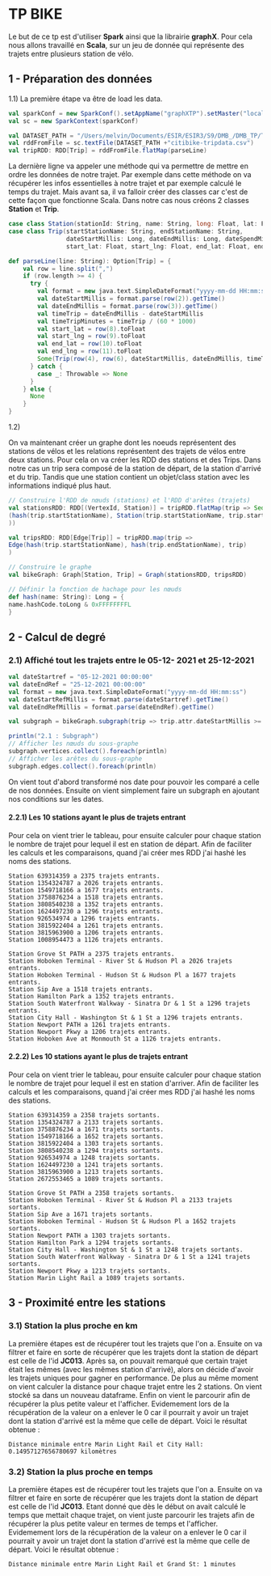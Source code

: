 # TP BIKE

Le but de ce tp est d'utiliser <strong>Spark</strong> ainsi que la librairie <strong>graphX</strong>. Pour cela nous allons travaillé en <strong>Scala</strong>, sur un jeu de donnée qui représente des trajets entre plusieurs station de vélo.

## 1 - Préparation des données
1.1) 
La première étape va être de load les data.

```scala
val sparkConf = new SparkConf().setAppName("graphXTP").setMaster("local[1]")
val sc = new SparkContext(sparkConf)

val DATASET_PATH = "/Users/melvin/Documents/ESIR/ESIR3/S9/DMB_/DMB_TP/TP_BIKE/"
val rddFromFile = sc.textFile(DATASET_PATH +"citibike-tripdata.csv")
val tripRDD: RDD[Trip] = rddFromFile.flatMap(parseLine)

```

La dernière ligne va appeler une méthode qui va permettre de mettre en ordre les données de notre trajet. Par exemple dans cette méthode on va récupérer les infos essentielles à notre trajet et par exemple calculé le temps du trajet. Mais avant sa, il va falloir créer des classes car c'est de cette façon que fonctionne Scala. Dans notre cas nous créons 2 classes <strong>Station</strong> et <strong>Trip</strong>.

```scala
case class Station(stationId: String, name: String, long: Float, lat: Float)
case class Trip(startStationName: String, endStationName: String,
                dateStartMillis: Long, dateEndMillis: Long, dateSpendMinute: Long,
                start_lat: Float, start_lng: Float, end_lat: Float, end_lng: Float )
```

```scala
def parseLine(line: String): Option[Trip] = {
    val row = line.split(",")
    if (row.length >= 4) {
      try {
        val format = new java.text.SimpleDateFormat("yyyy-mm-dd HH:mm:ss")
        val dateStartMillis = format.parse(row(2)).getTime()
        val dateEndMillis = format.parse(row(3)).getTime()
        val timeTrip = dateEndMillis - dateStartMillis
        val timeTripMinutes = timeTrip / (60 * 1000)
        val start_lat = row(8).toFloat
        val start_lng = row(9).toFloat
        val end_lat = row(10).toFloat
        val end_lng = row(11).toFloat
        Some(Trip(row(4), row(6), dateStartMillis, dateEndMillis, timeTripMinutes, start_lat, start_lng, end_lat, end_lng))
      } catch {
        case _: Throwable => None
      }
    } else {
      None
    }
}
```
1.2) 

On va maintenant créer un graphe dont les noeuds représentent des stations de vélos et les relations représentent des trajets de vélos entre deux stations. Pour cela on va créer les RDD des stations et des Trips. Dans notre cas un trip sera composé de la station de départ, de la station d'arrivé et du trip. Tandis que une station contient un objet/class station avec les informations indiqué plus haut.


```scala
// Construire l'RDD de nœuds (stations) et l'RDD d'arêtes (trajets)
val stationsRDD: RDD[(VertexId, Station)] = tripRDD.flatMap(trip => Seq(
(hash(trip.startStationName), Station(trip.startStationName, trip.startStationName, trip.start_lat, trip.start_lng)),
))

val tripsRDD: RDD[Edge[Trip]] = tripRDD.map(trip =>
Edge(hash(trip.startStationName), hash(trip.endStationName), trip)
)

// Construire le graphe
val bikeGraph: Graph[Station, Trip] = Graph(stationsRDD, tripsRDD)

// Définir la fonction de hachage pour les nœuds
def hash(name: String): Long = {
name.hashCode.toLong & 0xFFFFFFFFL
}
```

## 2 - Calcul de degré
### 2.1) Affiché tout les trajets entre le 05-12- 2021 et 25-12-2021
```scala
val dateStartref = "05-12-2021 00:00:00"
val dateEndRef = "25-12-2021 00:00:00"
val format = new java.text.SimpleDateFormat("yyyy-mm-dd HH:mm:ss")
val dateStartRefMillis = format.parse(dateStartref).getTime()
val dateEndRefMillis = format.parse(dateEndRef).getTime()

val subgraph = bikeGraph.subgraph(trip => trip.attr.dateStartMillis >= dateStartRefMillis && trip.attr.dateEndMillis <= dateEndRefMillis)

println("2.1 : Subgraph")
// Afficher les nœuds du sous-graphe
subgraph.vertices.collect().foreach(println)
// Afficher les arêtes du sous-graphe
subgraph.edges.collect().foreach(println)
```
On vient tout d'abord transformé nos date pour pouvoir les comparé a celle de nos données. Ensuite on vient simplement faire un subgraph en ajoutant nos conditions sur les dates. 

#### 2.2.1) Les 10 stations ayant le plus de trajets entrant
Pour cela on vient trier le tableau, pour ensuite calculer pour chaque station le nombre de trajet pour lequel il est en station de départ. Afin de faciliter les calculs et les comparaisons, quand j'ai créer mes RDD j'ai hashé les noms des stations.

```
Station 639314359 a 2375 trajets entrants.
Station 1354324787 a 2026 trajets entrants.
Station 1549718166 a 1677 trajets entrants.
Station 3758876234 a 1518 trajets entrants.
Station 3808540238 a 1352 trajets entrants.
Station 1624497230 a 1296 trajets entrants.
Station 926534974 a 1296 trajets entrants.
Station 3815922404 a 1261 trajets entrants.
Station 3815963900 a 1206 trajets entrants.
Station 1008954473 a 1126 trajets entrants.
```

```
Station Grove St PATH a 2375 trajets entrants.
Station Hoboken Terminal - River St & Hudson Pl a 2026 trajets entrants.
Station Hoboken Terminal - Hudson St & Hudson Pl a 1677 trajets entrants.
Station Sip Ave a 1518 trajets entrants.
Station Hamilton Park a 1352 trajets entrants.
Station South Waterfront Walkway - Sinatra Dr & 1 St a 1296 trajets entrants.
Station City Hall - Washington St & 1 St a 1296 trajets entrants.
Station Newport PATH a 1261 trajets entrants.
Station Newport Pkwy a 1206 trajets entrants.
Station Hoboken Ave at Monmouth St a 1126 trajets entrants.
```

#### 2.2.2) Les 10 stations ayant le plus de trajets entrant
Pour cela on vient trier le tableau, pour ensuite calculer pour chaque station le nombre de trajet pour lequel il est en station d'arriver. Afin de faciliter les calculs et les comparaisons, quand j'ai créer mes RDD j'ai hashé les noms des stations.

```
Station 639314359 a 2358 trajets sortants.
Station 1354324787 a 2133 trajets sortants.
Station 3758876234 a 1671 trajets sortants.
Station 1549718166 a 1652 trajets sortants.
Station 3815922404 a 1303 trajets sortants.
Station 3808540238 a 1294 trajets sortants.
Station 926534974 a 1248 trajets sortants.
Station 1624497230 a 1241 trajets sortants.
Station 3815963900 a 1213 trajets sortants.
Station 2672553465 a 1089 trajets sortants.
```

```
Station Grove St PATH a 2358 trajets sortants.
Station Hoboken Terminal - River St & Hudson Pl a 2133 trajets sortants.
Station Sip Ave a 1671 trajets sortants.
Station Hoboken Terminal - Hudson St & Hudson Pl a 1652 trajets sortants.
Station Newport PATH a 1303 trajets sortants.
Station Hamilton Park a 1294 trajets sortants.
Station City Hall - Washington St & 1 St a 1248 trajets sortants.
Station South Waterfront Walkway - Sinatra Dr & 1 St a 1241 trajets sortants.
Station Newport Pkwy a 1213 trajets sortants.
Station Marin Light Rail a 1089 trajets sortants.
```

## 3 - Proximité entre les stations
### 3.1) Station la plus proche en km
La première étapes est de récupérer tout les trajets que l'on a. Ensuite on va filtrer et faire en sorte de récupérer que les trajets dont la station de départ est celle de l'id <strong>JC013</strong>. Après sa, on pouvait remarqué que certain trajet était les mêmes (avec les mêmes station d'arrivé), alors on décide d'avoir les trajets uniques pour gagner en performance. De plus au même moment on vient calculer la distance pour chaque trajet entre les 2 stations. On vient stocké sa dans un nouveau dataframe. Enfin on vient le parcourir afin de récupérer la plus petite valeur et l'afficher. Evidemement lors de la récupération de la valeur on a enlever le 0 car il pourrait y avoir un trajet dont la station d'arrivé est la même que celle de départ. Voici le résultat obtenue :

```
Distance minimale entre Marin Light Rail et City Hall: 0.14957127656780697 kilomètres
```

### 3.2) Station la plus proche en temps 
La première étapes est de récupérer tout les trajets que l'on a. Ensuite on va filtrer et faire en sorte de récupérer que les trajets dont la station de départ est celle de l'id <strong>JC013</strong>. Etant donné que dès le début on avait calculé le temps que mettait chaque trajet, on vient juste parcourir les trajets afin de récupérer la plus petite valeur en termes de temps et l'afficher. Evidemement lors de la récupération de la valeur on a enlever le 0 car il pourrait y avoir un trajet dont la station d'arrivé est la même que celle de départ.  Voici le résultat obtenue :

```
Distance minimale entre Marin Light Rail et Grand St: 1 minutes
```